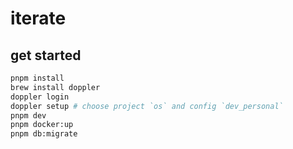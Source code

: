 # iterate

## get started

```bash
pnpm install
brew install doppler
doppler login
doppler setup # choose project `os` and config `dev_personal`
pnpm dev
pnpm docker:up
pnpm db:migrate
```
